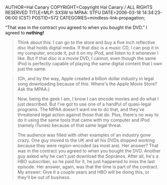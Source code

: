 AUTHOR=Hal Canary
COPYRIGHT=Copyright Hal Canary / ALL RIGHTS RESERVED
TITLE=MLP: SXSW to MPAA: STFU
DATE=2006-03-18 14:34:23-06:00 (CST)
POSTID=572
CATEGORIES=mindless-link-propagation;

“That was in the contract you agreed to when you bought the DVD.” I agreed to **nothing!**

> Think about this: I can go to the store and buy a five inch reflective disc that holds digital media. If that disc is a music CD, I can pop it in my computer, encode it, put it on my iPod, and listen to it whenever I like. But if that disc is a movie DVD, I cannot, even though the same iPod is perfectly capable of playing the same digital content that I own just the same.

> (Oh, and by the way, Apple created a billion dollar industry in legal song downloading because of this. Where's the Apple Movie Store? Ask the MPAA.)
> 
> Now, being the geek I am, I know I can encode movies and do what I just described. But I've got to use one of a handful of quasi-legal programs. The MPAA doesn't want me to do that, and they've threatened legal action against those that do. Plus, there's no way to do it using the same tools that came with my computer and iPod (namely iTunes) because of that same legal threat.
> 
> The audience was filled with other examples of an industry gone crazy. One guy moved to the UK and all his DVDs stopped working because they were region-encoded (as most are). Her answer? That was in the contract you agreed to when you bought the DVD. Another guy asked why he can't just download the Sopranos. After all, he's a HBO subscriber, so he paid for it, he just happened to miss the last episode. Her answer, again, was that the time is part of the contract. My answer: Give it a couple years and HBO will be doing this, or they'll be out of business.
